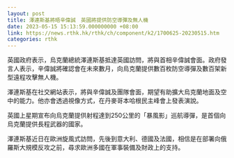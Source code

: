 ```yaml
---
layout: post
title: 澤連斯基將晤辛偉誠　英國將提供防空導彈及無人機
date: 2023-05-15 15:13:59.000000000 +08:00
link: https://news.rthk.hk/rthk/ch/component/k2/1700625-20230515.htm
categories: rthk
---
```


英國政府表示，烏克蘭總統澤連斯基抵達英國訪問，將與首相辛偉誠會面。政府發言人表示，辛偉誠將確認會在未來數月，向烏克蘭提供數百枚防空導彈及數百架新型遠程攻擊無人機。

澤連斯基在社交網站表示，將與辛偉誠及團隊會面，期望有助擴大烏克蘭地面及空中的能力。他亦會透過視像方式，在丹麥哥本哈根民主峰會上發表演說。

英國上星期宣布向烏克蘭提供射程達到250公里的「暴風影」巡航導彈，是首個向烏克蘭提供長程武器的國家。

澤連斯基近日在歐洲旋風式訪問，先後到意大利、德國及法國，相信是在部署向俄羅斯大規模反攻之前，尋求歐洲多國在軍事裝備及財政上的支持。
